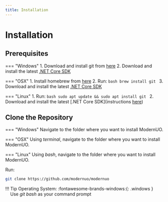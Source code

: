```yaml
---
title: Installation
---
```


# Installation

## Prerequisites

=== "Windows"
    1. Download and install git from [here](https://git-scm.com/download/win)
    2. Download and install the latest [.NET Core SDK](https://dotnet.microsoft.com/download/dotnet-core/3.1)

=== "OSX"
    1. Install homebrew from [here](https://brew.sh)
    2. Run:
        ```bash
        brew install git
        ```
    3. Download and install the latest [.NET Core SDK](https://dotnet.microsoft.com/download/dotnet-core/3.1)

=== "Linux"
    1. Run:
        ```bash
        sudo apt update && sudo apt install git
        ```
    2. Download and install the latest [.NET Core SDK](instructions [here](https://docs.microsoft.com/en-us/dotnet/core/install/linux))

## Clone the Repository

=== "Windows"
    Navigate to the folder where you want to install ModernUO.

=== "OSX"
    Using _terminal_, navigate to the folder where you want to install ModernUO.

=== "Linux"
    Using _bash_, navigate to the folder where you want to install ModernUO.

Run:
```bash
git clone https://github.com/modernuo/modernuo
```

!!! Tip
    Operating System: :fontawesome-brands-windows:{: .windows }<br>&nbsp;&nbsp;&nbsp;&nbsp;Use _git bash_ as your command prompt
